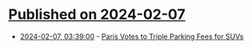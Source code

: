 # [Published on 2024-02-07](index.md)

* [2024-02-07, 03:39:00](https://soylentnews.org/article.pl?sid=24/02/06/081238&from=rss) - [Paris Votes to Triple Parking Fees for SUVs](https://soylentnews.org/article.pl?sid=24/02/06/081238&from=rss)
